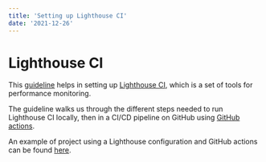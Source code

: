 ```yaml
---
title: 'Setting up Lighthouse CI'
date: '2021-12-26'
---
```


# Lighthouse CI

This [guideline](https://web.dev/lighthouse-ci/) helps in setting up [Lighthouse CI](https://github.com/GoogleChrome/lighthouse-ci), which is a set of tools for performance monitoring.

The guideline walks us through the different steps needed to run Lighthouse CI locally, then in a CI/CD pipeline on GitHub using [GitHub actions](https://github.com/features/actions). 

An example of project using a Lighthouse configuration and GitHub actions can be found [here](https://github.com/pfongkye/nextjs-blog).